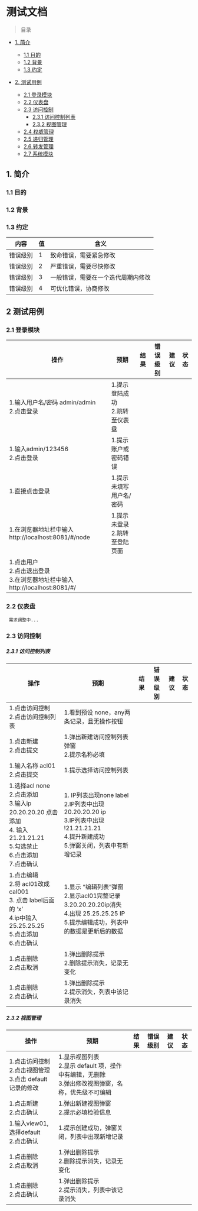 # 测试文档

> 目录

- [1. 简介](#introduction)
    - [1.1 目的](#goal)  
    - [1.2 背景](#background)
    - [1.3 约定](#appointment)


- [2. 测试用例](#example)
    - [2.1 登录模块](#login)
    - [2.2 仪表盘](#dashboard)
    - [2.3 访问控制](#access)
        - [2.3.1 访问控制列表](#accessList)
        - [2.3.2 视图管理](#viewList)
    - [2.4 权威管理](#authority)
    - [2.5 递归管理](#recursion)
    - [2.6 转发管理](#forword)
    - [2.7 系统模块](#system)


<h2 id="introduction">1. 简介</h2>

<h3 id="goal">1.1 目的</h3>

### 1.2 背景

<h3 id="appointment">1.3 约定</h3>

|内容|值|含义|
|-|-|-|
|错误级别|1|致命错误，需要紧急修改|
|错误级别|2|严重错误，需要尽快修改|
|错误级别|3|一般错误，需要在一个迭代周期内修改|
|错误级别|4|可优化错误，协商修改|


<h2 id="example">2 测试用例</h3>

<h3 id="login">2.1 登录模块</h3>  

|操作|预期|结果|错误级别|建议|状态|
| - | - | - | - | - |-|
| 1.输入用户名/密码 admin/admin <br/> 2.点击登录 |1.提示登陆成功 <br/> 2.跳转至仪表盘 |||
|1.输入admin/123456 </br> 2.点击登录|1.提示账户或密码错误|||
|1.直接点击登录|1.提示未填写用户名/密码|||
|1.在浏览器地址栏中输入http://localhost:8081/#/node|1.提示未登录 <br/> 2.跳转至登陆页面|||
|1.点击用户 <br/>2.点击退出登录 <br/>3.在浏览器地址栏中输入http://localhost:8081/#/|||


<h3 id="dashboard">2.2 仪表盘</h3>  

```
 需求调整中...
```

<h3 id="access">2.3 访问控制</h3>

<h5 id="accessList">2.3.1 访问控制列表</h5>

|操作|预期|结果|错误级别|建议|状态|
| - | - | - | - | - |-|
|1.点击访问控制 <br/> 2.点击访问控制列表|1.看到预设 none，any两条记录，且无操作按钮|||
|1.点击新建 <br/>2.点击提交|1.弹出新建访问控制列表弹窗 <br/> 2.提示名称必填||
|1.输入名称 acl01 <br/> 2.点击提交|1.提示选择访问控制列表|
|1.选择acl none <br/> 2.点击添加 <br/> 3.输入ip 20.20.20.20 点击添加 <br/> 4. 输入21.21.21.21 <br/> 5.勾选禁止<br/>6.点击添加 <br/> 7.点击确认 |1. IP列表出现none label <br/> 2.IP列表中出现 20.20.20.20 ip <br/> 3.IP列表中出现 !21.21.21.21 <br/>4.提升新建成功  <br/> 5.弹窗关闭，列表中有新增记录 <br/>|
|1.点击编辑 <br/>2.将 acl01改成cal001 <br/>3. 点击 label后面的 ‘x’<br/>4.ip中输入25.25.25.25 <br/>5.点击添加 <br/> 6.点击确认 | 1.显示 “编辑列表”弹窗<br/>2.显示acl01完整记录 <br/> 3.20.20.20.20ip消失 <br/>4.出现 25.25.25.25 IP <br/>5.提示编辑成功，列表中的数据是更新后的数据|||
|1.点击删除 <br/> 2.点击取消|1.弹出删除提示<br/> 2.删除提示消失，记录无变化||||
|1.点击删除 <br/> 2.点击确认|1.弹出删除提示 <br/> 2.提示消失，列表中该记录消失|||


<h5 id="viewList">2.3.2 视图管理</h5>

|操作|预期|结果|错误级别|建议|状态|
| - | - | - | - | - |-|
|1.点击访问控制<br/>2.点击视图管理 <br/> 3.点击 default 记录的修改|1.显示视图列表 <br/>2.显示 default 项，操作中有编辑，无删除 <br/> 3.弹出修改视图弹窗，名称，优先级不可编辑|||
|1.点击新建 <br/> 2.点击确认|1.弹出新建视图弹窗 <br/> 2.提示必填检验信息||
|1.输入view01,选择default <br/> 2.点击确认| 1.提示创建成功，弹窗关闭，列表中出现新增记录|||
|1.点击删除 <br/> 2.点击取消|1.弹出删除提示<br/> 2.删除提示消失，记录无变化||||
|1.点击删除 <br/> 2.点击确认|1.弹出删除提示 <br/> 2.提示消失，列表中该记录消失|||





